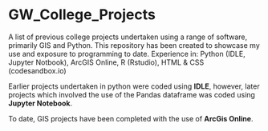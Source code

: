 # GW_College_Projects
A list of previous college projects undertaken using a range of software, primarily GIS and Python. This repository has been created to showcase my use and exposure to programming to date. 
Experience in: Python (IDLE, Jupyter Notbook), ArcGIS Online, R (Rstudio), HTML & CSS (codesandbox.io)

Earlier projects undertaken in python were coded using **IDLE**, however, later projects which involved the use of the Pandas dataframe was coded using **Jupyter Notebook**.

To date, GIS projects have been completed with the use of **ArcGis Online**.

